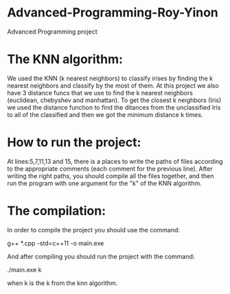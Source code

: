 # Advanced-Programming-Roy-Yinon
Advanced Programming project
# The KNN algorithm:
We used the KNN (k nearest neighbors) to classify irises by finding the k nearest neighbors and classify by the most of them.
At this project we also have 3 distance funcs that we use to find the k nearest neighbors (euclidean, chebyshev and manhattan).
To get the closest k neighbors (Iris) we used the distance function to find the ditances from the unclassified Iris to all of the classified and then 
we got the minimum distance k times.
# How to run the project:
At lines:5,7,11,13 and 15, there is a places to write the paths of files according to the appropriate comments (each comment for the previous line).
After writing the right paths, you should compile all the files together, and then run the program with one argument for the "k" of the KNN algorithm.

# The compilation:
In order to compile the project you should use the command:

g++ *.cpp -std=c++11 -o main.exe

And after compiling you should run the project with the command:

./main.exe k

when k is the k from the knn algorithm.
